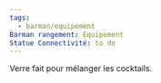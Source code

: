 ```yaml
---
tags:
  - barman/equipement
Barman rangement: Equipement
Statue Connectivité: to do
---
```

Verre fait pour mélanger les cocktails. 